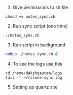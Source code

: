 1. Give permissions to sh file

```
chmod +x notes_sync.sh
```

2. Run sync script (one time)

```
./notes_sync.sh 
```

3. Run script in background

```bash
nohup ./notes_sync.sh &

```
4. To see the logs use this

```
cd /home/dakshgautam/logs
tail -f ~/rclone-sync.log

```

5. Setting up quartz site



